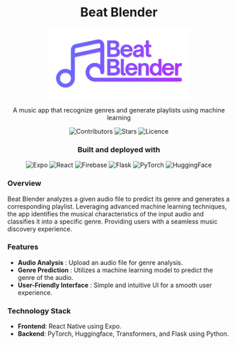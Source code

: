<div align="center">

# **Beat Blender**

<img src='frontend/assets/beat-blender-gradient-256.png' width="320px" alt="logo" />

A music app that recognize genres and generate playlists using machine learning

<!--
<img src="assets/20240526_131350_Screenshot_113.png" width="80%" alt="home" />
<img src="assets/20240526_131350_Screenshot_121.png" width="80%" alt="discover" />
<img src="assets/20240526_131350_Screenshot_139.png" width="80%" alt="post" />
-->

![Contributors](https://img.shields.io/github/contributors/Sithruby/beat-blender?style=for-the-badge&color=%236b2e99&logoSize=auto&labelColor=%23353535)
![Stars](https://img.shields.io/github/stars/Sithruby/beat-blender?style=for-the-badge&color=%236b2e99&logoSize=auto&labelColor=%23353535)
![Licence](https://img.shields.io/github/license/Sithruby/beat-blender?style=for-the-badge&color=%236b2e99&logoSize=auto&labelColor=%23353535)

### Built and deployed with

![Expo](https://img.shields.io/badge/Expo-20232A?style=for-the-badge&logo=expo&logoColor=%23ffffff&color=%236b2e99&logoSize=auto&labelColor=%23353535)
![React](https://img.shields.io/badge/React%20Native-20232A?style=for-the-badge&logo=react&logoColor=%23ffffff&color=%236b2e99&logoSize=auto&labelColor=%23353535)
![Firebase](https://img.shields.io/badge/firebase-ffca28?style=for-the-badge&logo=firebase&logoColor=%23ffffff&color=%236b2e99&logoSize=auto&labelColor=%23353535)
![Flask](https://img.shields.io/badge/flask-ffca28?style=for-the-badge&logo=flask&logoColor=%23ffffff&color=%236b2e99&logoSize=auto&labelColor=%23353535)
![PyTorch](https://img.shields.io/badge/pytorch-ffca28?style=for-the-badge&logo=pytorch&logoColor=%23ffffff&color=%236b2e99&logoSize=auto&labelColor=%23353535)
![HuggingFace](https://img.shields.io/badge/huggingface-ffca28?style=for-the-badge&logo=huggingface&logoColor=%23ffffff&color=%236b2e99&logoSize=auto&labelColor=%23353535)

</div>

### Overview

Beat Blender analyzes a given audio file to predict its genre and generates a corresponding playlist. Leveraging advanced machine learning techniques, the app identifies the musical characteristics of the input audio and classifies it into a specific genre. Providing users with a seamless music discovery experience.

### Features

-   **Audio Analysis** : Upload an audio file for genre analysis.
-   **Genre Prediction** : Utilizes a machine learning model to predict the genre of the audio.
-   **User-Friendly Interface** : Simple and intuitive UI for a smooth user experience.

### Technology Stack

-   **Frontend**: React Native using Expo.
-   **Backend**: PyTorch, Huggingface, Transformers, and Flask using Python.
